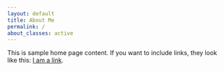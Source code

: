 ```yaml
---
layout: default
title: About Me
permalink: /
about_classes: active
---
```


This is sample home page content. If you want to include links, they look like
this: [I am a link](https://www.google.com).
